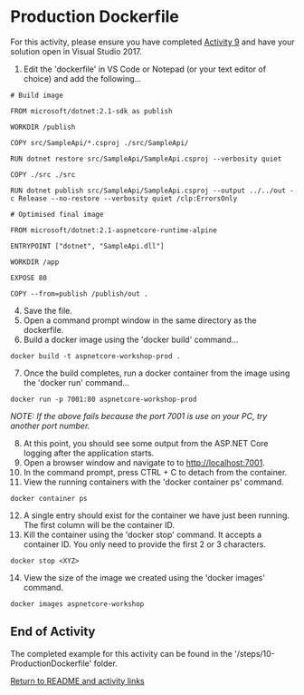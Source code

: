 
# Production Dockerfile

For this activity, please ensure you have completed [Activity 9](9-InitialDockerfile.md) and have your solution open in Visual Studio 2017.

1. Edit the 'dockerfile' in VS Code or Notepad (or your text editor of choice) and add the following...

```
# Build image

FROM microsoft/dotnet:2.1-sdk as publish

WORKDIR /publish

COPY src/SampleApi/*.csproj ./src/SampleApi/

RUN dotnet restore src/SampleApi/SampleApi.csproj --verbosity quiet 

COPY ./src ./src

RUN dotnet publish src/SampleApi/SampleApi.csproj --output ../../out -c Release --no-restore --verbosity quiet /clp:ErrorsOnly

# Optimised final image

FROM microsoft/dotnet:2.1-aspnetcore-runtime-alpine

ENTRYPOINT ["dotnet", "SampleApi.dll"]

WORKDIR /app

EXPOSE 80

COPY --from=publish /publish/out .
```

4. Save the file.
5. Open a command prompt window in the same directory as the dockerfile.
6. Build a docker image using the 'docker build' command...


```
docker build -t aspnetcore-workshop-prod .
```

7. Once the build completes, run a docker container from the image using the 'docker run' command...


```
docker run -p 7001:80 aspnetcore-workshop-prod
```
*NOTE: If the above fails because the port 7001 is use on your PC, try another port number.*

8. At this point, you should see some output from the ASP.NET Core logging after the application starts.
9. Open a browser window and navigate to to [http://localhost:7001](http://localhost:7001/).
10. In the command prompt, press CTRL + C to detach from the container.
11. View the running containers with the 'docker container ps' command.


```
docker container ps
```

12. A single entry should exist for the container we have just been running. The first column will be the container ID.
13. Kill the container using the 'docker stop' command. It accepts a container ID. You only need to provide the first 2 or 3 characters.

```
docker stop <XYZ>
```

14. View the size of the image we created using the 'docker images' command.

```
docker images aspnetcore-workshop
```

## End of Activity

The completed example for this activity can be found in the '/steps/10-ProductionDockerfile' folder.

[Return to README and activity links](../README.md)